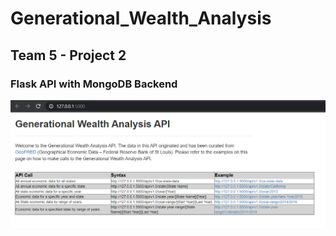 # Generational_Wealth_Analysis

## Team 5 - Project 2

### Flask API with MongoDB Backend

![alt text](documentation/api_homepage.png?raw=false)